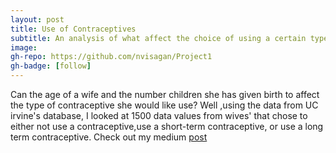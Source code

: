 ```yaml
---
layout: post
title: Use of Contraceptives
subtitle: An analysis of what affect the choice of using a certain type of contraceptive
image:
gh-repo: https://github.com/nvisagan/Project1
gh-badge: [follow]
--- 
```

Can the age of a wife and the number children she has given birth to affect the type of contraceptive she would like use? 
Well ,using the data from UC irvine's database, I looked at 1500 data values from wives' that chose to either not use a contraceptive,use a short-term contraceptive, or use a long term contraceptive. 
Check out my medium [post](https://medium.com/@navo17/the-use-of-contraceptives-45c8d4e4fec1)

